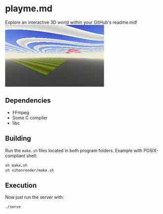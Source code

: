# playme.md
Explore an interactive 3D world within your GitHub's readme.md!
![](assets/pretty.gif)

## Dependencies
- FFmpeg
- Some C compiler
- libc

## Building
Run the ```make.sh``` files located in both program folders. Example with POSIX-compliant shell:
```
sh make.sh
sh nihonrender/make.sh
```

## Execution
Now just run the server with:
```
./serve
```